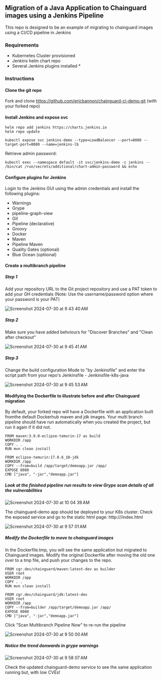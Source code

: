 ## Migration of a Java Application to Chainguard images using a Jenkins Pipeline 

This repo is designed to be an example of migrating to chainguard images using a CI/CD pipeline in Jenkins

### Requirements
- Kubernetes Cluster provisioned
- Jenkins helm chart repo
- Several Jenkins plugins installed
  * 

### Instructions

#### Clone the git repo

Fork and clone https://github.com/ericbannon/chainguard-ci-demo.git (with your forked repo)

#### Install Jenkins and expose svc

```
helm repo add jenkins https://charts.jenkins.io
helm repo update

kubectl expose svc jenkins-demo --type=LoadBalancer --port=8080 --target-port=8080 --name=jenkins-lb
```

Retrieve admin password:  

```
kubectl exec --namespace default -it svc/jenkins-demo -c jenkins -- /bin/cat /run/secrets/additional/chart-admin-password && echo
```

#### Configure plugins for Jenkins

Login to the Jenkins GUI using the admin credentials and install the following plugins:

- Warnings
- Grype
- pipeline-graph-view
- Git
- Pipeline (declarative)
- Groovy
- Docker
- Maven
- Pipeline Maven
- Quality Gates (optional)
- Blue Ocean (optiional)

#### Create a multibranch pipeline

##### Step 1

Add your repository URL to the Git project repository and use a PAT token to add your GH credentials (Note: Use the username/password option where your password is your PAT)

![Screenshot 2024-07-30 at 9 43 40 AM](https://github.com/user-attachments/assets/64e08e7b-c4cf-48d3-8353-0ba976945b1e)

##### Step 2

Make sure you have added behviours for "Discover Branches" and "Clean after checkout"

![Screenshot 2024-07-30 at 9 45 41 AM](https://github.com/user-attachments/assets/64118af3-5482-45c7-ae89-465ad2882847)

##### Step 3

Change the build configuration Mode to "by Jenkinsfile" and enter the script path from your repo's Jenkinsfile - Jenkinsfile-k8s-java

![Screenshot 2024-07-30 at 9 45 53 AM](https://github.com/user-attachments/assets/c82af264-d285-4e9e-bec8-11e182cf8ae8)

#### Modifying the Dockerfile to illustrate before and after Chainguard migration 

By default, your forked repo will have a Dockerfile with an application built fromthe default Dockerhub maven and jdk images. Your multi branch pipeline should have run automatically when you created the project, but run it again if it did not. 

```
FROM maven:3.9.0-eclipse-temurin-17 as build
WORKDIR /app
COPY . .
RUN mvn clean install

FROM eclipse-temurin:17.0.6_10-jdk
WORKDIR /app
COPY --from=build /app/target/demoapp.jar /app/
EXPOSE 8080
CMD ["java", "-jar","demoapp.jar"]
```

##### Look at the finished pipeline run results to view Grype scan details of all the vulnerabilities

![Screenshot 2024-07-30 at 10 04 39 AM](https://github.com/user-attachments/assets/89ccf89f-b8bf-4cc9-9f81-bcf7bb5f6614)

The chainguard-demo app should be deployed to your K8s cluster. Check the exposed service and go to the static html page: http://<your-service>/index.html

![Screenshot 2024-07-30 at 9 57 01 AM](https://github.com/user-attachments/assets/c964360c-f76e-45ff-a6e7-3777e89571bd)

##### Modify the Dockerfile to move to chainguard images

In the Dockerfile.tmp, you will see the same application but migrated to Chainguard images. Modify the original Dockerfile after moving the old one over to a tmp file, and push your changes to the repo. 

```
FROM cgr.dev/chainguard/maven:latest-dev as builder
USER root
WORKDIR /app
COPY . .
RUN mvn clean install

FROM cgr.dev/chainguard/jdk:latest-dev
USER root
WORKDIR /app
COPY --from=builder /app/target/demoapp.jar /app/
EXPOSE 8080
CMD ["java", "-jar","demoapp.jar"]
```

Click "Scan Multibranch Pipeline Now" to re-run the pipeline

![Screenshot 2024-07-30 at 9 50 00 AM](https://github.com/user-attachments/assets/e590f64d-1aaf-4e8a-a55f-a964dec36159)

##### Notice the trend donwards in grype warnings

![Screenshot 2024-07-30 at 9 58 07 AM](https://github.com/user-attachments/assets/e9cddd2f-f158-4b79-bd62-bc946113e2c5)

Check the updated chainguard-demo service to see the same application running but, with low CVEs!
